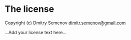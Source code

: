 # The license

Copyright (c) Dmitry Semenov <dimitr.semenov@gmail.com>

...Add your license text here...